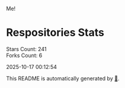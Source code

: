 Me!

# Respositories Stats
Stars Count: 241  
Forks Count: 6

2025-10-17 00:12:54  

This README is automatically generated by [🐰](https://github.com/rnitta/rnitta).
